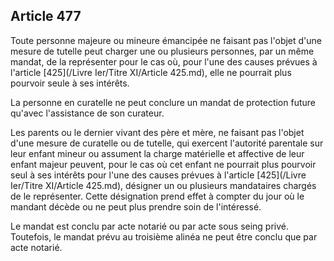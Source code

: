 Article 477
----
Toute personne majeure ou mineure émancipée ne faisant pas l'objet d'une mesure
de tutelle peut charger une ou plusieurs personnes, par un même mandat, de la
représenter pour le cas où, pour l'une des causes prévues à l'article [425](/Livre Ier/Titre XI/Article 425.md), elle
ne pourrait plus pourvoir seule à ses intérêts.

La personne en curatelle ne peut conclure un mandat de protection future qu'avec
l'assistance de son curateur.

Les parents ou le dernier vivant des père et mère, ne faisant pas l'objet d'une
mesure de curatelle ou de tutelle, qui exercent l'autorité parentale sur leur
enfant mineur ou assument la charge matérielle et affective de leur enfant
majeur peuvent, pour le cas où cet enfant ne pourrait plus pourvoir seul à ses
intérêts pour l'une des causes prévues à l'article [425](/Livre Ier/Titre XI/Article 425.md), désigner un ou plusieurs
mandataires chargés de le représenter. Cette désignation prend effet à compter
du jour où le mandant décède ou ne peut plus prendre soin de l'intéressé.

Le mandat est conclu par acte notarié ou par acte sous seing privé. Toutefois,
le mandat prévu au troisième alinéa ne peut être conclu que par acte notarié.
